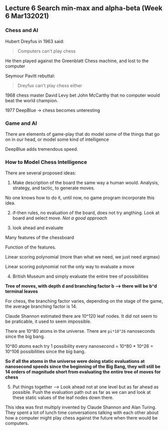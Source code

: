 ## Lecture 6 Search min-max and alpha-beta (Week 6 Mar132021)

### Chess and AI

Hubert Dreyfus in 1963 said:
> Computers can't play chess

He then played against the Greenblatt Chess machine, and lost to the computer

Seymour Pavitt rebuttal:
> Dreyfus can't play chess either

1968 chess master David Levy bet John McCarthy that no computer would beat the world champion.

1977 DeepBlue -> chess becomes unteresting

### Game and AI

There are elements of game-play that do model some of the things that go on in our head, or model some kind of intelligence

DeepBlue adds tremendous speed.

### How to Model Chess Intelligence

There are several proposed ideas:

1. Make description of the board the same way a human would. Analysis, strategy, and tactic, to generate moves.

No one knows how to do it, until now, no game program incorporate this idea.

2. if-then rules, no evaluation of the board, does not try angthing. Look at board and select move. _Not a good approach_

3. look ahead and evaluate

Many features of the chessboard

Function of the features.

Linear scoring polynomial (more than what we need, we just need argmax)

Linear scoring polynomial not the only way to evaluate a move

4. British Museum and simply evaluate the entire tree of possibilities

**Tree of moves, with depth d and branching factor b --> there will be b^d terminal leaves**

For chess, the branching factor varies, depending on the stage of the game, the average branching factor is 14.

Claude Shannon estimated there are 10^120 leaf nodes. It did not seem to be praticable, it used to seem impossible.

There are 10^80 atoms in the universe. There are `pi*10^26` nanoseconds since the big bang.

10^80 atoms each try 1 possibility every nanosecond = 10^80 * 10^26 = 10^106 possibilities since the big bang.

**So if all the atoms in the universe were doing static evaluations at nanosecond speeds since the beginning of the Big Bang, they will still be 14 orders of magnitude short from evaluating the entire tree of moves for chess**

5. Put things together --> Look ahead not at one level but as far ahead as possible. Push the evaluation path out as far as we can and look at these static values of the leaf nodes down there.

This idea was first multiply invented by Claude Shannon and Alan Turing. They spent a lot of lunch time conversations talking with each other about how a computer might play chess against the future when there would be computers.



